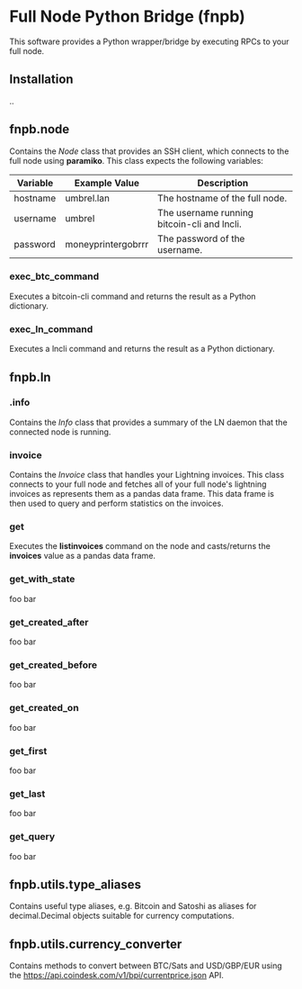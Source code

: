 
# Full Node Python Bridge (fnpb)

This software provides a Python wrapper/bridge by executing RPCs to your full node.

## Installation

..

## fnpb.node

Contains the *Node* class that provides an SSH client, which connects to the full node using **paramiko**. This class expects the following variables:

  | Variable | Example Value      | Description                                 |  
  | -------- | ------------------ | ------------------------------------------- |  
  | hostname | umbrel.lan         | The hostname of the full node.              |  
  | username | umbrel             | The username running bitcoin-cli and lncli. |  
  | password | moneyprintergobrrr | The password of the username.               |  


### exec_btc_command

Executes a bitcoin-cli command and returns the result as a Python dictionary.

### exec_ln_command

Executes a lncli command and returns the result as a Python dictionary.

## fnpb.ln

### .info

Contains the *Info* class that provides a summary of the LN daemon that the connected node is running.

### invoice

Contains the *Invoice* class that handles your Lightning invoices. This class connects to your full node and fetches all of your full node's lightning invoices as represents them as a pandas data frame. This data frame is then used to query and perform statistics on the invoices.

### get

Executes the **listinvoices** command on the node and casts/returns the **invoices** value as a pandas data frame.

### get_with_state
  foo bar

### get_created_after
  foo bar

### get_created_before
  foo bar

### get_created_on
  foo bar

### get_first
  foo bar

### get_last
  foo bar

### get_query
  foo bar

## fnpb.utils.type_aliases

Contains useful type aliases, e.g. Bitcoin and Satoshi as aliases for decimal.Decimal objects suitable for currency computations.

## fnpb.utils.currency_converter

Contains methods to convert between BTC/Sats and USD/GBP/EUR using the <https://api.coindesk.com/v1/bpi/currentprice.json> API.
